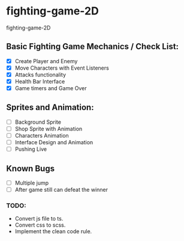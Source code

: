# fighting-game-2D
fighting-game-2D

## Basic Fighting Game Mechanics / Check List:
- [x] Create Player and Enemy
- [x] Move Characters with Event Listeners
- [x] Attacks functionality
- [x] Health Bar Interface
- [x] Game timers and Game Over

## Sprites and Animation:
- [ ] Background Sprite
- [ ] Shop Sprite with Animation
- [ ] Characters Animation
- [ ] Interface Design and Animation
- [ ] Pushing Live

## Known Bugs
- [ ] Multiple jump
- [ ] After game still can defeat the winner

### TODO:
- Convert js file to ts.
- Convert css to scss.
- Implement the clean code rule.